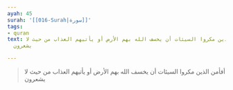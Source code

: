 ```yaml
---
ayah: 45
surah: '[[016-Surah|سورة]]'
tags:
- quran
text: أفأمن الذين مكروا السيئات أن يخسف الله بهم الأرض أو يأتيهم العذاب من حيث لا
  يشعرون

---
```

> أفأمن الذين مكروا السيئات أن يخسف الله بهم الأرض أو يأتيهم العذاب من حيث لا يشعرون

